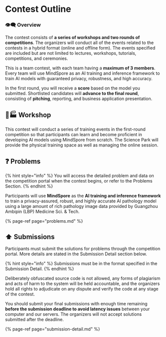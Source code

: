 # Contest Outline

### 👁🗨 Overview

The contest consists of **a series of workshops and two rounds of competitions**. The organizers will conduct all of the events related to the contests in a hybrid format \(online and offline form\). The events specified are included but are not limited to lectures, workshops, tutorials, competitions, and ceremonies.

This is a team contest, with each team having a **maximum of 3 members**. Every team will use MindSpore as an AI training and inference framework to train AI models with guaranteed privacy, robustness, and high accuracy.

In the first round, you will receive a **score** based on the model you submitted. Shortlisted candidates will **advance to the final round**, consisting of **pitching**, reporting, and business application presentation.

## 👨🏭 Workshop

This contest will conduct a series of training events in the first-round competition so that participants can learn and become proficient in developing AI models using MindSpore from scratch. The Science Park will provide the physical training space as well as managing the online session.

## ❓ Problems

{% hint style="info" %}
You will access the detailed problem and data on the competition portal when the contest begins, or refer to the Problems Section.
{% endhint %}

Participants will use **MindSpore** as the **AI training and inference framework** to train a privacy-assured, robust, and highly accurate AI pathology model using a large amount of rich pathology image data provided by Guangzhou Ambipin \(LBP\) Medicine Sci. & Tech. 

{% page-ref page="problems.md" %}

## ⬆ Submissions

Participants must submit the solutions for problems through the competition portal. More details are stated in the Submission Detail section below.

{% hint style="info" %}
Submissions must be in the format specified in the Submission Detail.
{% endhint %}

Deliberately obfuscated source code is not allowed, any forms of plagiarism and acts of harm to the system will be held accountable, and the organizers hold all rights to adjudicate on any dispute and verify the code at any stage of the contest.

You should submit your final submissions with enough time remaining **before the submission deadline to avoid latency issues** between your computer and our servers. The organizers will not accept solutions submitted after the deadline.

{% page-ref page="submission-detail.md" %}



## 

